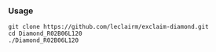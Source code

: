 ### Usage

``` shell
git clone https://github.com/leclairm/exclaim-diamond.git
cd Diamond_R02B06L120
./Diamond_R02B06L120
```
